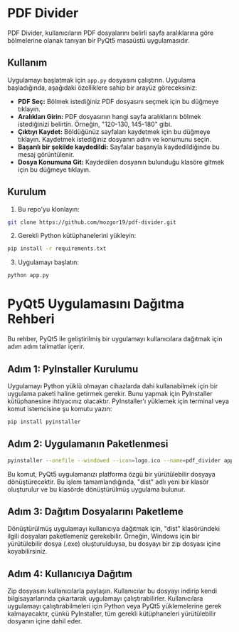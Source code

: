# PDF Divider

PDF Divider, kullanıcıların PDF dosyalarını belirli sayfa aralıklarına göre bölmelerine olanak tanıyan bir PyQt5 masaüstü uygulamasıdır.

## Kullanım

Uygulamayı başlatmak için `app.py` dosyasını çalıştırın. Uygulama başladığında, aşağıdaki özelliklere sahip bir arayüz göreceksiniz:

- **PDF Seç:** Bölmek istediğiniz PDF dosyasını seçmek için bu düğmeye tıklayın.
- **Aralıkları Girin:** PDF dosyasının hangi sayfa aralıklarını bölmek istediğinizi belirtin. Örneğin, "120-130, 145-180" gibi.
- **Çıktıyı Kaydet:** Böldüğünüz sayfaları kaydetmek için bu düğmeye tıklayın. Kaydetmek istediğiniz dosyanın adını ve konumunu seçin.
- **Başarılı bir şekilde kaydedildi:** Sayfalar başarıyla kaydedildiğinde bu mesaj görüntülenir.
- **Dosya Konumuna Git:** Kaydedilen dosyanın bulunduğu klasöre gitmek için bu düğmeye tıklayın.

## Kurulum

1. Bu repo'yu klonlayın:

```bash
git clone https://github.com/mozgor19/pdf-divider.git
```

2. Gerekli Python kütüphanelerini yükleyin:

```bash
pip install -r requirements.txt
```
3. Uygulamayı başlatın:

```bash
python app.py
```

# PyQt5 Uygulamasını Dağıtma Rehberi

Bu rehber, PyQt5 ile geliştirilmiş bir uygulamayı kullanıcılara dağıtmak için adım adım talimatlar içerir.

## Adım 1: PyInstaller Kurulumu

Uygulamayı Python yüklü olmayan cihazlarda dahi kullanabilmek için bir uygulama paketi haline getirmek gerekir. Bunu yapmak için PyInstaller kütüphanesine ihtiyacınız olacaktır. PyInstaller'ı yüklemek için terminal veya komut istemcisine şu komutu yazın:

```bash
pip install pyinstaller
```
## Adım 2: Uygulamanın Paketlenmesi

```bash
pyinstaller --onefile --windowed --icon=logo.ico --name=pdf_divider app.py
```

Bu komut, PyQt5 uygulamanızı platforma özgü bir yürütülebilir dosyaya dönüştürecektir. Bu işlem tamamlandığında, "dist" adlı yeni bir klasör oluşturulur ve bu klasörde dönüştürülmüş uygulama bulunur.

## Adım 3: Dağıtım Dosyalarını Paketleme

Dönüştürülmüş uygulamayı kullanıcıya dağıtmak için, "dist" klasöründeki ilgili dosyaları paketlemeniz gerekebilir. Örneğin, Windows için bir yürütülebilir dosya (.exe) oluşturulduysa, bu dosyayı bir zip dosyası içine koyabilirsiniz.

## Adım 4: Kullanıcıya Dağıtım

Zip dosyasını kullanıcılarla paylaşın. Kullanıcılar bu dosyayı indirip kendi bilgisayarlarında çıkartarak uygulamayı çalıştırabilirler. Kullanıcılara uygulamayı çalıştırabilmeleri için Python veya PyQt5 yüklemelerine gerek kalmayacaktır, çünkü PyInstaller, tüm gerekli kütüphaneleri yürütülebilir dosyanın içine dahil eder.

